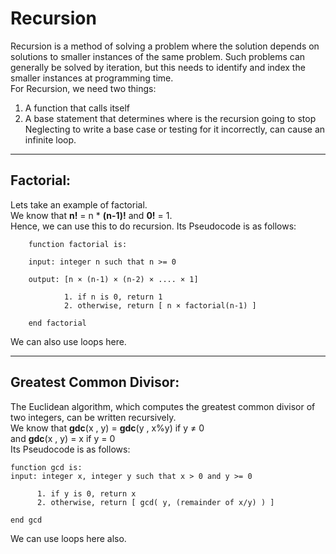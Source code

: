 # Recursion
Recursion is a method of solving a problem where the solution depends on solutions to smaller instances of the same problem. Such problems can generally be solved by iteration, but this needs to identify and index the smaller instances at programming time. <br>
For Recursion, we need two things:
1. A function that calls itself
2. A base statement that determines where is the recursion going to stop <br>
Neglecting to write a base case or testing for it incorrectly, can cause an infinite loop.
___
## Factorial:
Lets take an example of factorial.<br>
We know that **n!** = n * **(n-1)!** and **0!** = 1.<br>
Hence, we can use this to do recursion. Its Pseudocode is as follows:
```
    function factorial is:

    input: integer n such that n >= 0

    output: [n × (n-1) × (n-2) × .... × 1]
            
            1. if n is 0, return 1
            2. otherwise, return [ n × factorial(n-1) ]

    end factorial
```
We can also use loops here.
___

## Greatest Common Divisor:
The Euclidean algorithm, which computes the greatest common divisor of two integers, can be written recursively.<br>
We know that **gdc**(x , y) = **gdc**(y , x%y) if y ≠ 0<br>
 and **gdc**(x , y) = x if y = 0<br>
Its Pseudocode is as follows:
```
function gcd is:
input: integer x, integer y such that x > 0 and y >= 0

      1. if y is 0, return x
      2. otherwise, return [ gcd( y, (remainder of x/y) ) ]

end gcd
```
We can use loops here also.

